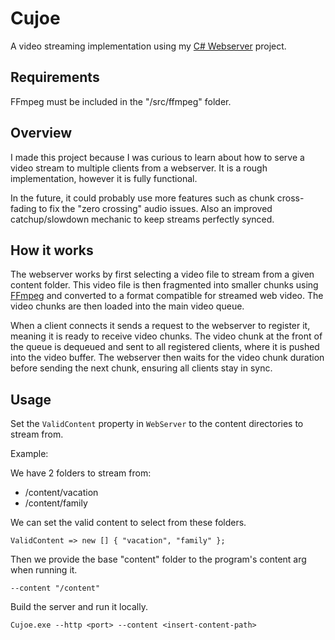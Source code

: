 # Cujoe

A video streaming implementation using my [C# Webserver](https://github.com/JonathanPaugh/CSharpWebServer) project.

## Requirements

FFmpeg must be included in the "/src/ffmpeg" folder.

## Overview

I made this project because I was curious to learn about how to serve a video stream to multiple clients from a webserver. It is a rough implementation, however it is fully functional.

In the future, it could probably use more features such as chunk cross-fading to fix the "zero crossing" audio issues. Also an improved catchup/slowdown mechanic to keep streams perfectly synced.

## How it works

The webserver works by first selecting a video file to stream from a given content folder. This video file is then fragmented into smaller chunks using [FFmpeg](https://ffmpeg.org/) and converted to a format compatible for streamed web video. The video chunks are then loaded into the main video queue.

When a client connects it sends a request to the webserver to register it, meaning it is ready to receive video chunks. The video chunk at the front of the queue is dequeued and sent to all registered clients, where it is pushed into the video buffer. The webserver then waits for the video chunk duration before sending the next chunk, ensuring all clients stay in sync.

## Usage

Set the `ValidContent` property in `WebServer` to the content directories to stream from.

Example:

We have 2 folders to stream from:

- /content/vacation
- /content/family

We can set the valid content to select from these folders.

`ValidContent => new [] { "vacation", "family" };`

Then we provide the base "content" folder to the program's content arg when running it.

`--content "/content"`

Build the server and run it locally.

`Cujoe.exe --http <port> --content <insert-content-path>`
